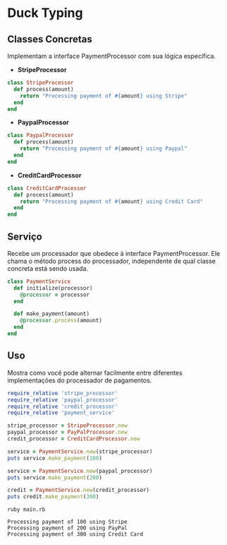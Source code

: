 # Duck Typing

## Classes Concretas

Implementam a interface PaymentProcessor com sua lógica específica.

- **StripeProcessor**

```ruby
class StripeProcessor
  def process(amount)
    return "Processing payment of #{amount} using Stripe"
  end
end
```

- **PaypalProcessor**

```ruby
class PaypalProcessor
  def process(amount)
    return "Processing payment of #{amount} using Paypal"
  end
end
```

- **CreditCardProcessor**

```ruby
class CreditCardProcessor
  def process(amount)
    return "Processing payment of #{amount} using Credit Card"
  end
end
```

## Serviço

Recebe um processador que obedece à interface PaymentProcessor. Ele chama o método process do processador, independente de qual classe concreta está sendo usada.

```ruby
class PaymentService
  def initialize(processor)
    @processor = processor
  end

  def make_payment(amount)
    @processor.process(amount)
  end
end
```

## Uso

Mostra como você pode alternar facilmente entre diferentes implementações do processador de pagamentos.

```ruby
require_relative 'stripe_processor'
require_relative 'paypal_processor'
require_relative 'credit_processor'
require_relative 'payment_service'

stripe_processor = StripeProcessor.new
paypal_processor = PayPalProcessor.new
credit_processor = CreditCardProcessor.new

service = PaymentService.new(stripe_processor)
puts service.make_payment(100)

service = PaymentService.new(paypal_processor)
puts service.make_payment(200)

credit = PaymentService.new(credit_processor)
puts credit.make_payment(300)
```

```shell
ruby main.rb

Processing payment of 100 using Stripe
Processing payment of 200 using PayPal
Processing payment of 300 using Credit Card
```
